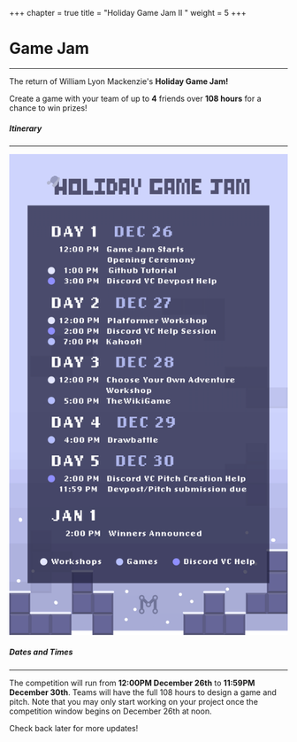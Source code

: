 +++
chapter = true
title = "Holiday Game Jam II "
weight = 5
+++

# Game Jam
---

The return of William Lyon Mackenzie's **Holiday Game Jam!**

Create a game with your team of up to **4** friends over **108 hours** for a chance to win prizes!

##### **Itinerary**
---
![Itinerary](/img/gamejam2022iternary.png?width=500px)

##### **Dates and Times**
---
The competition will run from **12:00PM December 26th** to **11:59PM December 30th**. Teams will have the full 108 hours to design a game and pitch. Note that you may only start working on your project once the competition window begins on December 26th at noon.

Check back later for more updates!